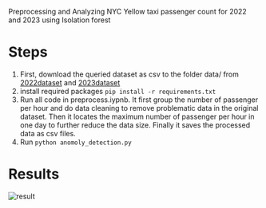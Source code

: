 Preprocessing and Analyzing NYC Yellow taxi passenger count for 2022 and 2023 using Isolation forest 

# Steps
1. First, download the queried dataset as csv to the folder data/ from [2022dataset](https://data.cityofnewyork.us/Transportation/2022-Yellow-Taxi-Trip-Data/qp3b-zxtp/explore/query/SELECT%20%60tpep_pickup_datetime%60%2C%20%60passenger_count%60/page/filter) and [2023dataset](https://data.cityofnewyork.us/Transportation/2023-Yellow-Taxi-Trip-Data/4b4i-vvec/explore/query/SELECT%20%60tpep_pickup_datetime%60%2C%20%60passenger_count%60/page/filter)
2. install required packages `pip install -r requirements.txt`
3. Run all code in preprocess.iypnb. It first group the number of passenger per hour and do data cleaning to remove problematic data in the original dataset. Then it locates the maximum number of passenger per hour in one day to further reduce the data size. Finally it saves the processed data as csv files.
4. Run `python anomoly_detection.py`

# Results
![result](https://github.com/user-attachments/assets/9cfe44d2-cf82-4941-97f1-47c54623042e)
